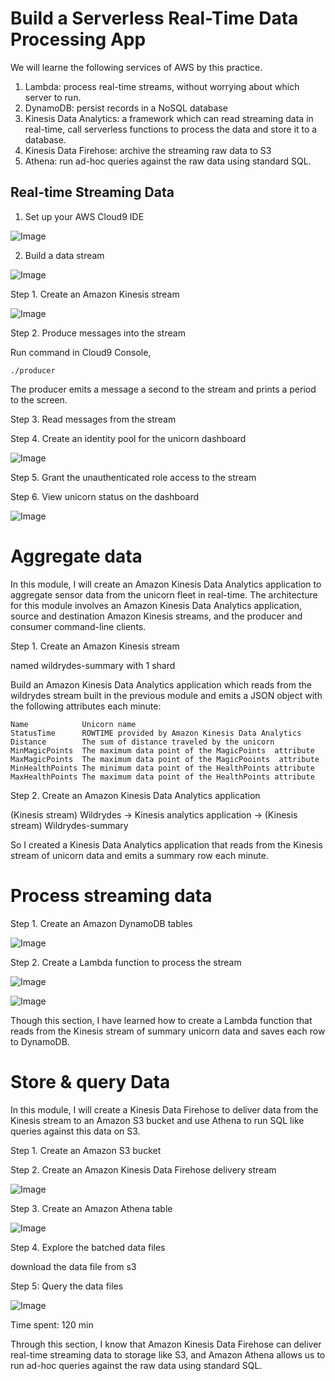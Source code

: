 # Build a Serverless Real-Time Data Processing App

We will learne the following services of AWS by this practice.
1.	Lambda:  process real-time streams, without worrying about which server to run.
2.	DynamoDB: persist records in a NoSQL database
3.	Kinesis Data Analytics: a framework which can read streaming data in real-time, call serverless functions to process the data and store it to a database.
4.	Kinesis Data Firehose: archive the streaming raw data to S3
5.	Athena:  run ad-hoc queries against the raw data using standard SQL.

## Real-time Streaming Data

1. Set up your AWS Cloud9 IDE

![Image](images/31.png)

2. Build a data stream

![Image](images/32.png)

Step 1. Create an Amazon Kinesis stream

![Image](images/33.png)

Step 2. Produce messages into the stream

Run command in Cloud9 Console,

```
./producer
```

The producer emits a message a second to the stream and prints a period to the screen.

Step 3. Read messages from the stream

Step 4. Create an identity pool for the unicorn dashboard

![Image](images/34.png)

Step 5. Grant the unauthenticated role access to the stream

Step 6. View unicorn status on the dashboard

![Image](images/35.png)

# Aggregate data

In this module, I will create an Amazon Kinesis Data Analytics application to aggregate sensor data from the unicorn fleet in real-time. The architecture for this module involves an Amazon Kinesis Data Analytics application, source and destination Amazon Kinesis streams, and the producer and consumer command-line clients.

Step 1. Create an Amazon Kinesis stream

named wildrydes-summary with 1 shard

Build an Amazon Kinesis Data Analytics application which reads from the wildrydes stream built in the previous module and emits a JSON object with the following attributes each minute:

```
Name			Unicorn name
StatusTime		ROWTIME provided by Amazon Kinesis Data Analytics
Distance		The sum of distance traveled by the unicorn
MinMagicPoints	The maximum data point of the MagicPoints  attribute
MaxMagicPoints	The maximum data point of the MagicPooints  attribute
MinHealthPoints	The minimum data point of the HealthPoints attribute
MaxHealthPoints	The maximum data point of the HealthPoints attribute
```

Step 2. Create an Amazon Kinesis Data Analytics application


(Kinesis stream) Wildrydes  -> Kinesis analytics application -> (Kinesis stream) Wildrydes-summary


So I created a Kinesis Data Analytics application that reads from the Kinesis stream of unicorn data and emits a summary row each minute.

# Process streaming data

Step 1. Create an Amazon DynamoDB tables

![Image](images/36.png)

Step 2. Create a Lambda function to process the stream

![Image](images/37.png)

![Image](images/38.png)

Though this section, I have learned how to create a Lambda function that reads from the Kinesis stream of summary unicorn data and saves each row to DynamoDB.

# Store & query Data

In this module, I will create a Kinesis Data Firehose to deliver data from the Kinesis stream to an Amazon S3 bucket and use Athena to run SQL like queries against this data on S3.

Step 1. Create an Amazon S3 bucket

Step 2. Create an Amazon Kinesis Data Firehose delivery stream

![Image](images/39.png)

Step 3. Create an Amazon Athena table

![Image](images/3A.png)

Step 4. Explore the batched data files

download the data file from s3


Step 5: Query the data files

![Image](images/3B.png)

Time spent: 120 min


Through this section, I know that Amazon Kinesis Data Firehose can deliver real-time streaming data to storage like S3, and Amazon Athena allows us to run ad-hoc queries against the raw data using standard SQL.


